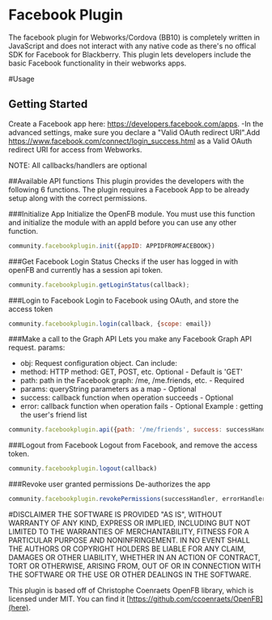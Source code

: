 Facebook Plugin
================

The facebook plugin for Webworks/Cordova (BB10) is completely written in JavaScript and does not interact with any native code as there's no offical SDK for Facebook for Blackberry. This plugin lets developers include the basic Facebook functionality in their webworks apps.

#Usage

## Getting Started

Create a Facebook app here: https://developers.facebook.com/apps.
-In the advanced settings, make sure you declare a "Valid OAuth redirect URI".Add https://www.facebook.com/connect/login_success.html as a Valid OAuth redirect URI for access from Webworks.

NOTE: All callbacks/handlers are optional

##Available API functions
This plugin provides the developers with the following 6 functions. The plugin requires a Facebook App to be already setup along with the correct permissions.

###Initialize App
Initialize the OpenFB module. You must use this function and initialize the module with an appId before you can use any other function.
```javascript
community.facebookplugin.init({appID: APPIDFROMFACEBOOK})
```
###Get Facebook Login Status
Checks if the user has logged in with openFB and currently has a session api token.
```javascript
community.facebookplugin.getLoginStatus(callback);
```
###Login to Facebook
Login to Facebook using OAuth, and store the access token
```javascript
community.facebookplugin.login(callback, {scope: email})
```

###Make a call to the Graph API
Lets you make any Facebook Graph API request.
params:
* obj:  Request configuration object. Can include:
* method:  HTTP method: GET, POST, etc. Optional - Default is 'GET'
* path:    path in the Facebook graph: /me, /me.friends, etc. - Required
* params:  queryString parameters as a map - Optional
* success: callback function when operation succeeds - Optional
* error:   callback function when operation fails - Optional
Example : getting the user's friend list
```javascript
community.facebookplugin.api({path: '/me/friends', success: successHandler, error: errorHandler});
```

###Logout from Facebook
Logout from Facebook, and remove the access token.
```javascript
community.facebookplugin.logout(callback)
```

###Revoke user granted permissions
De-authorizes the app
```javascript
community.facebookplugin.revokePermissions(successHandler, errorHandler);
```


#DISCLAIMER
THE SOFTWARE IS PROVIDED "AS IS", WITHOUT WARRANTY OF ANY KIND, EXPRESS OR IMPLIED, INCLUDING BUT NOT LIMITED TO THE WARRANTIES OF MERCHANTABILITY, FITNESS FOR A PARTICULAR PURPOSE AND NONINFRINGEMENT. IN NO EVENT SHALL THE AUTHORS OR COPYRIGHT HOLDERS BE LIABLE FOR ANY CLAIM, DAMAGES OR OTHER LIABILITY, WHETHER IN AN ACTION OF CONTRACT, TORT OR OTHERWISE, ARISING FROM, OUT OF OR IN CONNECTION WITH THE SOFTWARE OR THE USE OR OTHER DEALINGS IN THE SOFTWARE.

This plugin is based off of Christophe Coenraets OpenFB library, which is licensed under MIT. You can find it [https://github.com/ccoenraets/OpenFB](here).

